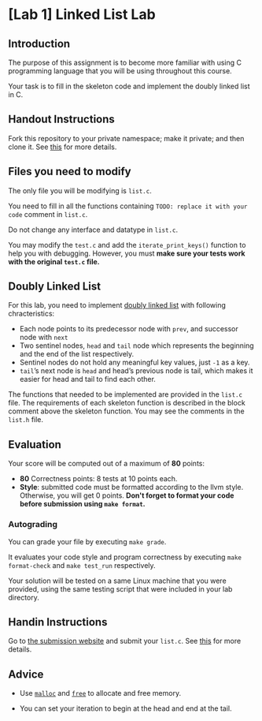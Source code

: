 # [Lab 1] Linked List Lab

## Introduction

The purpose of this assignment is to become more familiar with using C programming language that you will be using throughout this course.

Your task is to fill in the skeleton code and implement the doubly linked list in C.

## Handout Instructions

Fork this repository to your private namespace; make it private; and then clone it. See [this](https://cp-git.kaist.ac.kr/cs230/cs230#tools) for more details.

## Files you need to modify

The only file you will be modifying is `list.c`.

You need to fill in all the functions containing `TODO: replace it with your code` comment in `list.c`.

Do not change any interface and datatype in `list.c`.

You may modify the `test.c` and add the `iterate_print_keys()` function to help you with debugging. However, you must **make sure your tests work with the original `test.c` file.**

## Doubly Linked List

For this lab, you need to implement [doubly linked list](https://en.wikipedia.org/wiki/Doubly_linked_list) with following chracteristics:

* Each node points to its predecessor node with `prev`, and successor node with `next`
* Two sentinel nodes, `head` and `tail` node which represents the beginning and the end of the list respectively.
* Sentinel nodes do not hold any meaningful key values, just `-1` as a key.
* `tail`’s next node is `head` and head’s previous node is tail, which makes it easier for head and tail to find each other.

The functions that needed to be implemented are provided in the `list.c` file. The requirements of each skeleton function is described in the block comment above the skeleton function. You may see the comments in the `list.h` file.

## Evaluation

Your score will be computed out of a maximum of **80** points:

* **80** Correctness points: 8 tests at 10 points each.
* **Style**: submitted code must be formatted according to the llvm style. Otherwise, you will get 0 points. **Don't forget to format your code before submission using `make format`.**

### Autograding

You can grade your file by executing `make grade`.

It evaluates your code style and program correctness by executing `make format-check` and `make test_run` respectively.

Your solution will be tested on a same Linux machine that you were provided, using the same testing script that were included in your lab directory.

## Handin Instructions

Go to [the submission website](https://gg.kaist.ac.kr/assignment/26/) and submit your `list.c`.
See [this](https://cp-git.kaist.ac.kr/cs230/cs230#handin-instructions) for more details.

## Advice

* Use [`malloc`](https://en.cppreference.com/w/c/memory/malloc) and [`free`](https://en.cppreference.com/w/c/memory/free) to allocate and free memory.

* You can set your iteration to begin at the head and end at the tail.
